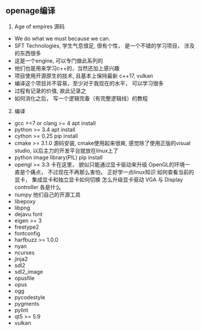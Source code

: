 
## openage编译
1. Age of empires 源码
- We do what we must because we can.
- SFT Technologies, 学生气息很足, 很有个性， 是一个不错的学习项目， 涉及的东西很多
- 这是一个engine, 可以专门做此系列的
- 他们也是用来学习c++的，当然还加上感兴趣
- 项目使用开源原生的技术, 且基本上保持最新 c++17, vulkan
- 编译这个项目并不容易，至少对于我现在的水平， 可以学习很多
- 过程有记录的价值, 故此记录之
- 如何消化之后， 写一个逻辑完备（有完整逻辑线）的教程

2. 编译
- gcc >=7 or clang >= 4 
    apt install 
- python >= 3.4
    apt install
- cython >= 0.25
    pip install
- cmake >= 3.1.0
    源码安装, cmake使用起来很爽, 感觉除了使用正版的visual studio, 以后主力的开发平台就放在linux上了
- python image library(PIL)
    pip install
- opengl >= 3.3
    卡在这里， 貌似只能通过显卡驱动来升级
    OpenGL的环境一直是个痛点， 不过现在不再那么害怕， 正好学一点linux知识
    如何查看当前的显卡， 集成显卡和独立显卡如何切换
    怎么升级显卡驱动
    VGA 与 Display controller 各是什么
- numpy
    他们自己的开源工具
- libepoxy
- libpng
- dejavu font
- eigen >= 3
- freetype2
- fontconfig
- harfbuzz >= 1.0.0
- nyan
- ncurses
- jinja2
- sdl2
- sdl2_image
- opusfile
- opus
- ogg
- pycodestyle
- pygments
- pylint
- qt5 >= 5.9
- vulkan

